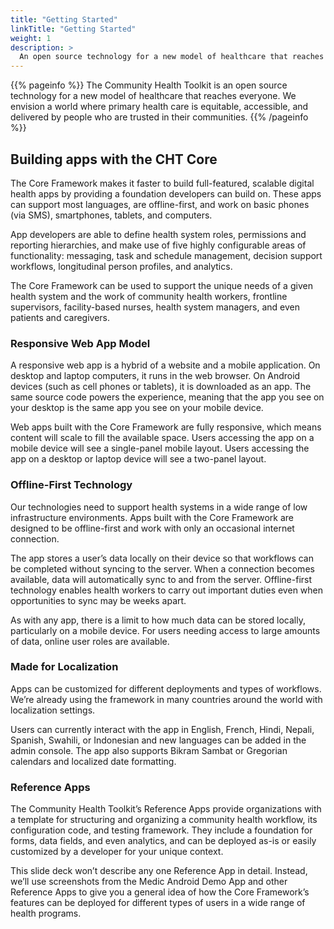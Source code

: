```yaml
---
title: "Getting Started"
linkTitle: "Getting Started"
weight: 1
description: >
  An open source technology for a new model of healthcare that reaches everyone
---
```


{{% pageinfo %}}
The Community Health Toolkit is an open source technology for a new model of healthcare that reaches everyone. We envision a world where primary health care is equitable, accessible, and delivered by people who are trusted in their communities.
{{% /pageinfo %}}

## Building apps with the CHT Core

The Core Framework makes it faster to build full-featured, scalable digital health apps by providing a foundation developers can build on. These apps can support most languages, are offline-first, and work on basic phones (via SMS), smartphones, tablets, and computers. 

App developers are able to define health system roles, permissions and reporting hierarchies, and make use of five highly configurable areas of functionality: messaging, task and schedule management, decision support workflows, longitudinal person profiles, and analytics. 

The Core Framework can be used to support the unique needs of a given health system and the work of community health workers, frontline supervisors, facility-based nurses, health system managers, and even patients and caregivers.

### Responsive Web App Model

A responsive web app is a hybrid of a website and a mobile application. On desktop and laptop computers, it runs in the web browser. On Android devices (such as cell phones or tablets), it is downloaded as an app. The same source code powers the experience, meaning that the app you see on your desktop is the same app you see on your mobile device. 

Web apps built with the Core Framework are fully responsive, which means content will scale to fill the available space. Users accessing the app on a mobile device will see a single-panel mobile layout. Users accessing the app on a desktop or laptop device will see a two-panel layout.

### Offline-First Technology

Our technologies need to support health systems in a wide range of low infrastructure environments. Apps built with the Core Framework are designed to be offline-first and work with only an occasional internet connection.

The app stores a user’s data locally on their device so that workflows can be completed without syncing to the server. When a connection becomes available, data will automatically sync to and from the server. Offline-first technology enables health workers to carry out important duties even when opportunities to sync may be weeks apart.

As with any app, there is a limit to how much data can be stored locally, particularly on a mobile device. For users needing access to large amounts of data, online user roles are available. 

### Made for Localization

Apps can be customized for different deployments and types of workflows. We’re already using the framework in many countries around the world with localization settings.

Users can currently interact with the app in English, French, Hindi, Nepali, Spanish, Swahili, or Indonesian and new languages can be added in the admin console. The app also supports Bikram Sambat or Gregorian calendars and localized date formatting.

### Reference Apps

The Community Health Toolkit’s Reference Apps provide organizations with a template for structuring and organizing a community health workflow, its configuration code, and testing framework. They include a foundation for forms, data fields, and even analytics, and can be deployed as-is or easily customized by a developer for your unique context.

This slide deck won’t describe any one Reference App in detail. Instead, we’ll use screenshots from the Medic Android Demo App and other Reference Apps to give you a general idea of how the Core Framework’s features can be deployed for different types of users in a wide range of health programs.
